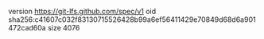 version https://git-lfs.github.com/spec/v1
oid sha256:c41607c032f83130715526428b99a6ef56411429e70849d68d6a901472cad60a
size 4076
